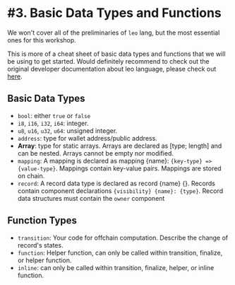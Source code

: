 # \#3. Basic Data Types and Functions

We won't cover all of the preliminaries of `leo` lang, but the most essential ones for this workshop.

This is more of a cheat sheet of basic data types and functions that we will be using to get started. Would definitely recommend to check out the original developer documentation about leo language, 
please check out [here](https://developer.aleo.org/leo/language).

## Basic Data Types

- `bool`: either `true` or `false`
- `i8`, `i16`, `i32`, `i64`: integer.
- `u8`, `u16`, `u32`, `u64`: unsigned integer.
- `address`: type for wallet address/public address.
- **Array**: type for static arrays. Arrays are declared as [type; length] and can be nested. Arrays cannot be empty nor modified.
- `mapping`: A mapping is declared as mapping {name}: `{key-type} => {value-type}`. Mappings contain key-value pairs. Mappings are stored on chain.
- `record`: A record data type is declared as record {name} {}. Records contain component declarations `{visibility} {name}: {type}`. Record data structures must contain the `owner` component

## Function Types

- `transition`: Your code for offchain computation. Describe the change of record's states.
- `function`: Helper function, can only be called within transition, finalize, or helper function.
- `inline`: can only be called within transition, finalize, helper, or inline function.
